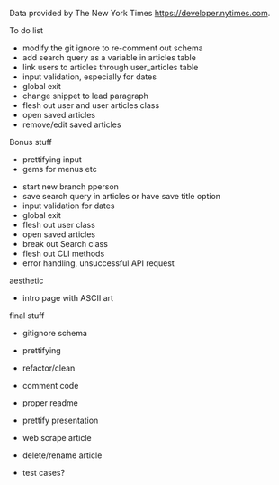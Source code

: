 
Data provided by The New York Times https://developer.nytimes.com.




To do list
  - modify the git ignore to re-comment out schema
  - add search query as a variable in articles table
  - link users to articles through user_articles table
  - input validation, especially for dates
  - global exit
  - change snippet to lead paragraph
  - flesh out user and user articles class
  - open saved articles
  - remove/edit saved articles

Bonus stuff
  - prettifying input
  - gems for menus etc

* start new branch pperson
* save search query in articles or have save title option
* input validation for dates
* global exit
* flesh out user class
* open saved articles
* break out Search class
* flesh out CLI methods
* error handling, unsuccessful API request

aesthetic
* intro page with ASCII art

final stuff
* gitignore schema
* prettifying
* refactor/clean
* comment code
* proper readme
* prettify presentation


* web scrape article
* delete/rename article
* test cases?

